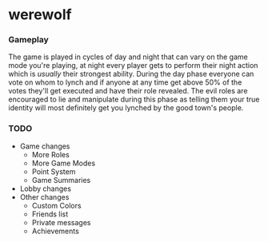 # werewolf

### Gameplay
The game is played in cycles of day and night that can vary on the game mode you're playing, at night every player gets to perform their night action which is *usually* their strongest ability. During the day phase everyone can vote on whom to lynch and if anyone at any time get above 50% of the votes they'll get executed and have their role revealed. The evil roles are encouraged to lie and manipulate during this phase as telling them your true identity will most definitely get you lynched by the good town's people.

### TODO
- Game changes
  + More Roles
  + More Game Modes
  + Point System
  + Game Summaries
- Lobby changes
- Other changes
  + Custom Colors
  + Friends list
  + Private messages
  + Achievements
